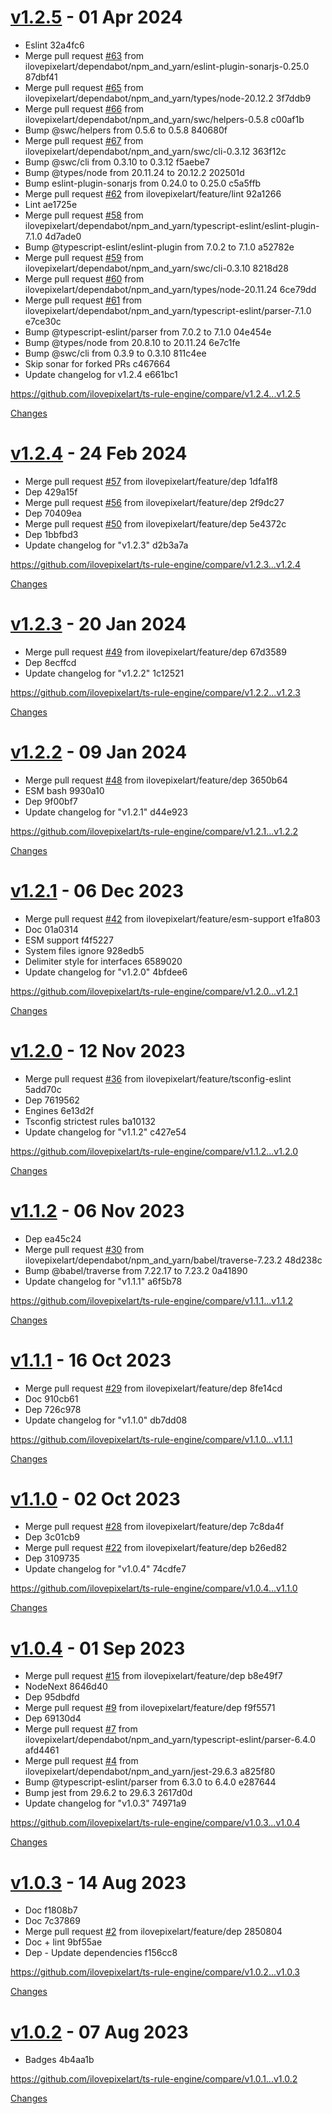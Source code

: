 <a name="v1.2.5"></a>
# [v1.2.5](https://github.com/ilovepixelart/ts-rule-engine/releases/tag/v1.2.5) - 01 Apr 2024

- Eslint  32a4fc6
- Merge pull request [#63](https://github.com/ilovepixelart/ts-rule-engine/issues/63) from ilovepixelart/dependabot/npm_and_yarn/eslint-plugin-sonarjs-0.25.0  87dbf41
- Merge pull request [#65](https://github.com/ilovepixelart/ts-rule-engine/issues/65) from ilovepixelart/dependabot/npm_and_yarn/types/node-20.12.2  3f7ddb9
- Merge pull request [#66](https://github.com/ilovepixelart/ts-rule-engine/issues/66) from ilovepixelart/dependabot/npm_and_yarn/swc/helpers-0.5.8  c00af1b
- Bump @swc/helpers from 0.5.6 to 0.5.8  840680f
- Merge pull request [#67](https://github.com/ilovepixelart/ts-rule-engine/issues/67) from ilovepixelart/dependabot/npm_and_yarn/swc/cli-0.3.12  363f12c
- Bump @swc/cli from 0.3.10 to 0.3.12  f5aebe7
- Bump @types/node from 20.11.24 to 20.12.2  202501d
- Bump eslint-plugin-sonarjs from 0.24.0 to 0.25.0  c5a5ffb
- Merge pull request [#62](https://github.com/ilovepixelart/ts-rule-engine/issues/62) from ilovepixelart/feature/lint  92a1266
- Lint  ae1725e
- Merge pull request [#58](https://github.com/ilovepixelart/ts-rule-engine/issues/58) from ilovepixelart/dependabot/npm_and_yarn/typescript-eslint/eslint-plugin-7.1.0  4d7ade0
- Bump @typescript-eslint/eslint-plugin from 7.0.2 to 7.1.0  a52782e
- Merge pull request [#59](https://github.com/ilovepixelart/ts-rule-engine/issues/59) from ilovepixelart/dependabot/npm_and_yarn/swc/cli-0.3.10  8218d28
- Merge pull request [#60](https://github.com/ilovepixelart/ts-rule-engine/issues/60) from ilovepixelart/dependabot/npm_and_yarn/types/node-20.11.24  6ce79dd
- Merge pull request [#61](https://github.com/ilovepixelart/ts-rule-engine/issues/61) from ilovepixelart/dependabot/npm_and_yarn/typescript-eslint/parser-7.1.0  e7ce30c
- Bump @typescript-eslint/parser from 7.0.2 to 7.1.0  04e454e
- Bump @types/node from 20.8.10 to 20.11.24  6e7c1fe
- Bump @swc/cli from 0.3.9 to 0.3.10  811c4ee
- Skip sonar for forked PRs  c467664
- Update changelog for v1.2.4  e661bc1

https://github.com/ilovepixelart/ts-rule-engine/compare/v1.2.4...v1.2.5

[Changes][v1.2.5]


<a name="v1.2.4"></a>
# [v1.2.4](https://github.com/ilovepixelart/ts-rule-engine/releases/tag/v1.2.4) - 24 Feb 2024

- Merge pull request [#57](https://github.com/ilovepixelart/ts-rule-engine/issues/57) from ilovepixelart/feature/dep  1dfa1f8
- Dep  429a15f
- Merge pull request [#56](https://github.com/ilovepixelart/ts-rule-engine/issues/56) from ilovepixelart/feature/dep  2f9dc27
- Dep  70409ea
- Merge pull request [#50](https://github.com/ilovepixelart/ts-rule-engine/issues/50) from ilovepixelart/feature/dep  5e4372c
- Dep  1bbfbd3
- Update changelog for &quot;v1.2.3&quot;  d2b3a7a

https://github.com/ilovepixelart/ts-rule-engine/compare/v1.2.3...v1.2.4

[Changes][v1.2.4]


<a name="v1.2.3"></a>
# [v1.2.3](https://github.com/ilovepixelart/ts-rule-engine/releases/tag/v1.2.3) - 20 Jan 2024

- Merge pull request [#49](https://github.com/ilovepixelart/ts-rule-engine/issues/49) from ilovepixelart/feature/dep  67d3589
- Dep  8ecffcd
- Update changelog for &quot;v1.2.2&quot;  1c12521

https://github.com/ilovepixelart/ts-rule-engine/compare/v1.2.2...v1.2.3

[Changes][v1.2.3]


<a name="v1.2.2"></a>
# [v1.2.2](https://github.com/ilovepixelart/ts-rule-engine/releases/tag/v1.2.2) - 09 Jan 2024

- Merge pull request [#48](https://github.com/ilovepixelart/ts-rule-engine/issues/48) from ilovepixelart/feature/dep  3650b64
- ESM bash  9930a10
- Dep  9f00bf7
- Update changelog for &quot;v1.2.1&quot;  d44e923

https://github.com/ilovepixelart/ts-rule-engine/compare/v1.2.1...v1.2.2

[Changes][v1.2.2]


<a name="v1.2.1"></a>
# [v1.2.1](https://github.com/ilovepixelart/ts-rule-engine/releases/tag/v1.2.1) - 06 Dec 2023

- Merge pull request [#42](https://github.com/ilovepixelart/ts-rule-engine/issues/42) from ilovepixelart/feature/esm-support  e1fa803
- Doc  01a0314
- ESM support  f4f5227
- System files ignore  928edb5
- Delimiter style for interfaces  6589020
- Update changelog for &quot;v1.2.0&quot;  4bfdee6

https://github.com/ilovepixelart/ts-rule-engine/compare/v1.2.0...v1.2.1

[Changes][v1.2.1]


<a name="v1.2.0"></a>
# [v1.2.0](https://github.com/ilovepixelart/ts-rule-engine/releases/tag/v1.2.0) - 12 Nov 2023

- Merge pull request [#36](https://github.com/ilovepixelart/ts-rule-engine/issues/36) from ilovepixelart/feature/tsconfig-eslint  5add70c
- Dep  7619562
- Engines  6e13d2f
- Tsconfig strictest rules  ba10132
- Update changelog for &quot;v1.1.2&quot;  c427e54

https://github.com/ilovepixelart/ts-rule-engine/compare/v1.1.2...v1.2.0

[Changes][v1.2.0]


<a name="v1.1.2"></a>
# [v1.1.2](https://github.com/ilovepixelart/ts-rule-engine/releases/tag/v1.1.2) - 06 Nov 2023

- Dep  ea45c24
- Merge pull request [#30](https://github.com/ilovepixelart/ts-rule-engine/issues/30) from ilovepixelart/dependabot/npm_and_yarn/babel/traverse-7.23.2  48d238c
- Bump @babel/traverse from 7.22.17 to 7.23.2  0a41890
- Update changelog for &quot;v1.1.1&quot;  a6f5b78

https://github.com/ilovepixelart/ts-rule-engine/compare/v1.1.1...v1.1.2

[Changes][v1.1.2]


<a name="v1.1.1"></a>
# [v1.1.1](https://github.com/ilovepixelart/ts-rule-engine/releases/tag/v1.1.1) - 16 Oct 2023

- Merge pull request [#29](https://github.com/ilovepixelart/ts-rule-engine/issues/29) from ilovepixelart/feature/dep  8fe14cd
- Doc  910cb61
- Dep  726c978
- Update changelog for &quot;v1.1.0&quot;  db7dd08

https://github.com/ilovepixelart/ts-rule-engine/compare/v1.1.0...v1.1.1

[Changes][v1.1.1]


<a name="v1.1.0"></a>
# [v1.1.0](https://github.com/ilovepixelart/ts-rule-engine/releases/tag/v1.1.0) - 02 Oct 2023

- Merge pull request [#28](https://github.com/ilovepixelart/ts-rule-engine/issues/28) from ilovepixelart/feature/dep  7c8da4f
- Dep  3c01cb9
- Merge pull request [#22](https://github.com/ilovepixelart/ts-rule-engine/issues/22) from ilovepixelart/feature/dep  b26ed82
- Dep  3109735
- Update changelog for &quot;v1.0.4&quot;  74cdfe7

https://github.com/ilovepixelart/ts-rule-engine/compare/v1.0.4...v1.1.0

[Changes][v1.1.0]


<a name="v1.0.4"></a>
# [v1.0.4](https://github.com/ilovepixelart/ts-rule-engine/releases/tag/v1.0.4) - 01 Sep 2023

- Merge pull request [#15](https://github.com/ilovepixelart/ts-rule-engine/issues/15) from ilovepixelart/feature/dep  b8e49f7
- NodeNext  8646d40
- Dep  95dbdfd
- Merge pull request [#9](https://github.com/ilovepixelart/ts-rule-engine/issues/9) from ilovepixelart/feature/dep  f9f5571
- Dep  69130d4
- Merge pull request [#7](https://github.com/ilovepixelart/ts-rule-engine/issues/7) from ilovepixelart/dependabot/npm_and_yarn/typescript-eslint/parser-6.4.0  afd4461
- Merge pull request [#4](https://github.com/ilovepixelart/ts-rule-engine/issues/4) from ilovepixelart/dependabot/npm_and_yarn/jest-29.6.3  a825f80
- Bump @typescript-eslint/parser from 6.3.0 to 6.4.0  e287644
- Bump jest from 29.6.2 to 29.6.3  2617d0d
- Update changelog for &quot;v1.0.3&quot;  74971a9

https://github.com/ilovepixelart/ts-rule-engine/compare/v1.0.3...v1.0.4

[Changes][v1.0.4]


<a name="v1.0.3"></a>
# [v1.0.3](https://github.com/ilovepixelart/ts-rule-engine/releases/tag/v1.0.3) - 14 Aug 2023

- Doc  f1808b7
- Doc  7c37869
- Merge pull request [#2](https://github.com/ilovepixelart/ts-rule-engine/issues/2) from ilovepixelart/feature/dep  2850804
- Doc + lint  9bf55ae
- Dep - Update dependencies  f156cc8

https://github.com/ilovepixelart/ts-rule-engine/compare/v1.0.2...v1.0.3

[Changes][v1.0.3]


<a name="v1.0.2"></a>
# [v1.0.2](https://github.com/ilovepixelart/ts-rule-engine/releases/tag/v1.0.2) - 07 Aug 2023

- Badges  4b4aa1b

https://github.com/ilovepixelart/ts-rule-engine/compare/v1.0.1...v1.0.2

[Changes][v1.0.2]


[v1.2.5]: https://github.com/ilovepixelart/ts-rule-engine/compare/v1.2.4...v1.2.5
[v1.2.4]: https://github.com/ilovepixelart/ts-rule-engine/compare/v1.2.3...v1.2.4
[v1.2.3]: https://github.com/ilovepixelart/ts-rule-engine/compare/v1.2.2...v1.2.3
[v1.2.2]: https://github.com/ilovepixelart/ts-rule-engine/compare/v1.2.1...v1.2.2
[v1.2.1]: https://github.com/ilovepixelart/ts-rule-engine/compare/v1.2.0...v1.2.1
[v1.2.0]: https://github.com/ilovepixelart/ts-rule-engine/compare/v1.1.2...v1.2.0
[v1.1.2]: https://github.com/ilovepixelart/ts-rule-engine/compare/v1.1.1...v1.1.2
[v1.1.1]: https://github.com/ilovepixelart/ts-rule-engine/compare/v1.1.0...v1.1.1
[v1.1.0]: https://github.com/ilovepixelart/ts-rule-engine/compare/v1.0.4...v1.1.0
[v1.0.4]: https://github.com/ilovepixelart/ts-rule-engine/compare/v1.0.3...v1.0.4
[v1.0.3]: https://github.com/ilovepixelart/ts-rule-engine/compare/v1.0.2...v1.0.3
[v1.0.2]: https://github.com/ilovepixelart/ts-rule-engine/tree/v1.0.2

<!-- Generated by https://github.com/rhysd/changelog-from-release v3.7.2 -->
